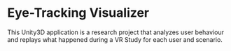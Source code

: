 # Eye-Tracking Visualizer
This Unity3D application is a research project that analyzes user behaviour and replays what happened during a VR Study for each user and scenario. 
